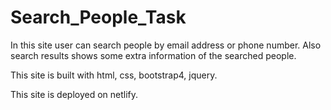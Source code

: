 # Search_People_Task

In this site user can search people by email address or phone number. Also search results shows some extra information of the searched people.

This site is built with html, css, bootstrap4, jquery.

This site is deployed on netlify.
